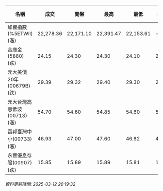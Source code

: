 | 名稱 | 成交 | 開盤 | 最高 | 最低 | 均價 | 成交金額(億) | 昨收 | 漲跌幅 | 漲跌 | 總量 | 昨量 | 振幅 |
| -------- | -------- | -------- | -------- |-------- | -------- | -------- |-------- |-------- |-------- | -------- | -------- |-------- |
|加權指數(%5ETWII) (漲)|22,278.36|22,171.10|22,391.47|22,153.61|-|3,397.58|22,071.09|0.94%|207.27|6,636,405|0|1.08%|
|合庫金(5880) (跌)|24.15|24.30|24.30|24.10|24.18|2.51|24.30|0.62%|0.15|10,370|16,188|0.82%|
|元大美債20年(00679B) (跌)|29.39|29.32|29.40|29.30|29.36|12.08|29.71|1.08%|0.32|41,127|74,244|0.34%|
|元大台灣高息低波(00713) (漲)|54.70|54.60|54.85|54.60|54.73|4.82|54.50|0.37%|0.20|8,804|28,639|0.46%|
|富邦臺灣中小(00733) (漲)|46.93|47.00|47.60|46.82|47.22|1.55|46.64|0.62%|0.29|3,279|3,284|1.67%|
|永豐優息存股(00907) (跌)|15.85|15.89|15.89|15.81|15.85|0.275|15.89|0.25%|0.04|1,734|3,044|0.50%|
###### 資料更新時間: 2025-03-12 20:19:32